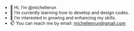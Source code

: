 - 👋 Hi, I’m @michellerun
- 🌱 I’m currently learning how to develop and design codes.
-  👀 I’m interested in growing and enhancing my skills.
- 📫 You can reach me by email: michellenrun@gmail.com

<!---
michellerun/michellerun is a ✨ special ✨ repository because its `README.md` (this file) appears on your GitHub profile.
You can click the Preview link to take a look at your changes.
--->
